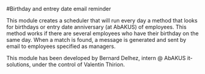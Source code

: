 #Birthday and entrey date email reminder

This module creates a scheduler that will run every day a method that looks for birthdays or entry date anniversary (at AbAKUS) of employees.
This method works if there are several employees who have their birthday on the same day. When a match is found, a message is generated and sent by email to employees specified as managers.

This module has been developed by Bernard Delhez, intern @ AbAKUS it-solutions, under the control of Valentin Thirion.

